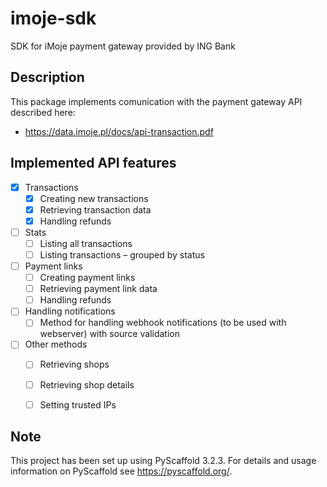 # imoje-sdk

SDK for iMoje payment gateway provided by ING Bank

## Description

This package implements comunication with the payment gateway API described here:
  - https://data.imoje.pl/docs/api-transaction.pdf

## Implemented API features

- [x] Transactions
  - [x] Creating new transactions
  - [x] Retrieving transaction data
  - [x] Handling refunds
- [ ] Stats
  - [ ] Listing all transactions
  - [ ] Listing transactions – grouped by status
- [ ] Payment links
  - [ ] Creating payment links
  - [ ] Retrieving payment link data
  - [ ] Handling refunds
- [ ] Handling notifications
  - [ ] Method for handling webhook notifications (to be used with webserver) with source validation
- [ ] Other methods
  - [ ] Retrieving shops
  - [ ] Retrieving shop details
  - [ ] Setting trusted IPs


## Note

This project has been set up using PyScaffold 3.2.3. For details and usage
information on PyScaffold see https://pyscaffold.org/.
